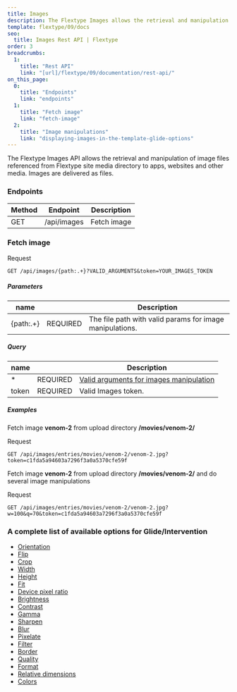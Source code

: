 ```yaml
---
title: Images
description: The Flextype Images allows the retrieval and manipulation of image files referenced from media.
template: flextype/09/docs
seo:
  title: Images Rest API | Flextype
order: 3
breadcrumbs:
  1:
    title: "Rest API"
    link: "[url]/flextype/09/documentation/rest-api/"
on_this_page:
  0:
    title: "Endpoints"
    link: "endpoints"
  1:
    title: "Fetch image"
    link: "fetch-image"
  2:
    title: "Image manipulations"
    link: "displaying-images-in-the-template-glide-options"
---
```


The Flextype Images API allows the retrieval and manipulation of image files referenced from Flextype site media directory to apps, websites and other media. Images are delivered as files.

### <a name="endpoints"></a> Endpoints

<table>
    <thead>
        <tr>
            <th>Method</th>
            <th>Endpoint</th>
            <th>Description</th>
        </tr>
    </thead>
    <tbody>
        <tr>
            <td>GET</td>
            <td>/api/images</td>
            <td>Fetch image</td>
        </tr>
    </tbody>
</table>

### <a name="fetch-image"></a> Fetch image

<div class="file-header">Request</div>

```
GET /api/images/{path:.+}?VALID_ARGUMENTS&token=YOUR_IMAGES_TOKEN
```

##### Parameters

<table>
<thead>
<tr>
<th>name</th>
<th></th>
<th>Description</th>
</tr>
</thead>
<tbody>
<tr>
<td>{path:.+}</td>
<td>REQUIRED</td>
<td>The file path with valid params for image manipulations.</td>
</tr>
</tbody>
</table>

##### Query

<table>
<thead>
<tr>
<th>name</th>
<th></th>
<th>Description</th>
</tr>
</thead>
<tbody>
<tr>
<td>*</td>
<td>REQUIRED</td>
<td><a href="#displaying-images-in-the-template-glide-options">Valid arguments for images manipulation</a></td>
</tr>
<tr>
<td>token</td>
<td>REQUIRED</td>
<td>Valid Images token.</td>
</tr>
</tbody>
</table>

##### Examples

Fetch image **venom-2** from upload directory **/movies/venom-2/**

<div class="file-header">Request</div>

```
GET /api/images/entries/movies/venom-2/venom-2.jpg?token=c1fda5a94603a7296f3a0a5370cfe59f
```

Fetch image **venom-2** from upload directory **/movies/venom-2/** and do several image manipulations

<div class="file-header">Request</div>

```
GET /api/images/entries/movies/venom-2/venom-2.jpg?w=100&q=70&token=c1fda5a94603a7296f3a0a5370cfe59f
```

### <a name="displaying-images-in-the-template-glide-options"></a> A complete list of available options for Glide/Intervention
* [Orientation]([url]/flextype/09/flextype/09/documentation/rest-api/images/glide/orientation)
* [Flip]([url]/flextype/09/flextype/09/documentation/rest-api/images/glide/flip)
* [Crop]([url]/flextype/09/flextype/09/documentation/rest-api/images/glide/crop)
* [Width]([url]/flextype/09/flextype/09/documentation/rest-api/images/glide/width)
* [Height]([url]/flextype/09/flextype/09/documentation/rest-api/images/glide/height)
* [Fit]([url]/flextype/09/flextype/09/documentation/rest-api/images/glide/fit)
* [Device pixel ratio]([url]/flextype/09/flextype/09/documentation/rest-api/images/glide/device-pixel-ratio)
* [Brightness]([url]/flextype/09/flextype/09/documentation/rest-api/images/glide/brightness)
* [Contrast]([url]/flextype/09/flextype/09/documentation/rest-api/images/glide/contrast)
* [Gamma]([url]/flextype/09/flextype/09/documentation/rest-api/images/glide/gamma)
* [Sharpen]([url]/flextype/09/flextype/09/documentation/rest-api/images/glide/sharpen)
* [Blur]([url]/flextype/09/flextype/09/documentation/rest-api/images/glide/blur)
* [Pixelate]([url]/flextype/09/flextype/09/documentation/rest-api/images/glide/pixelate)
* [Filter]([url]/flextype/09/flextype/09/documentation/rest-api/images/glide/filter)
* [Border]([url]/flextype/09/flextype/09/documentation/rest-api/images/glide/border)
* [Quality]([url]/flextype/09/flextype/09/documentation/rest-api/images/glide/quality)
* [Format]([url]/flextype/09/flextype/09/documentation/rest-api/images/glide/format)
* [Relative dimensions]([url]/flextype/09/flextype/09/documentation/rest-api/images/glide/relative-dimensions)
* [Colors]([url]/flextype/09/flextype/09/documentation/rest-api/images/glide/colors)
